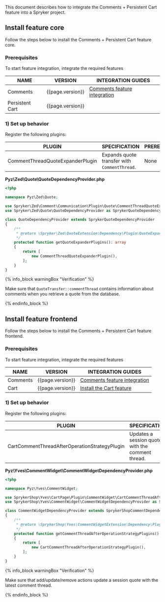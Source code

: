 


This document describes how to integrate the Comments + Persistent Cart feature into a Spryker project.

## Install feature core

Follow the steps below to install the Comments + Persistent Cart feature core.

### Prerequisites

To start feature integration, integrate the required features 

| NAME | VERSION | INTEGRATION GUIDES|
| --- | --- | --- |
| Comments | {{page.version}} | [Comments feature integration](/docs/pbc/all/cart-and-checkout/{{page.version}}/install-and-upgrade/install-features/install-the-comments-feature.html) |
| Persistent Cart | {{page.version}} |

### 1) Set up behavior

Register the following plugins:

| PLUGIN | SPECIFICATION | PREREQUISITES | NAMESPACE |
| --- | --- | --- | --- |
| CommentThreadQuoteExpanderPlugin | Expands quote transfer with `CommentThread`. | None | Spryker\Zed\Comment\Communication\Plugin\Quote |

**Pyz\Zed\Quote\QuoteDependencyProvider.php**

```php
<?php

namespace Pyz\Zed\Quote;

use Spryker\Zed\Comment\Communication\Plugin\Quote\CommentThreadQuoteExpanderPlugin;
use Spryker\Zed\Quote\QuoteDependencyProvider as SprykerQuoteDependencyProvider;

class QuoteDependencyProvider extends SprykerQuoteDependencyProvider
{
	/**
	 * @return \Spryker\Zed\QuoteExtension\Dependency\Plugin\QuoteExpanderPluginInterface[]
	 */
	protected function getQuoteExpanderPlugins(): array
	{
		return [
			new CommentThreadQuoteExpanderPlugin(),
		];
	}
}
```

{% info_block warningBox "Verification" %}

Make sure that `QuoteTransfer::commentThread` contains information about comments when you retrieve a quote from the database.

{% endinfo_block %}

## Install feature frontend

Follow the steps below to install the Comments + Persistent Cart feature frontend.

### Prerequisites

To start feature integration, integrate the required features 

| NAME | VERSION | INTEGRATION GUIDES|
| --- | --- | --- |
| Comments | {{page.version}} | [Comments feature integration](/docs/pbc/all/cart-and-checkout/{{page.version}}/install-and-upgrade/install-features/install-the-comments-feature.html) |
| Cart | {{page.version}} | [Install the Cart feature](/docs/pbc/all/cart-and-checkout/{{page.version}}/install-and-upgrade/install-features/install-the-cart-feature.html)|

### 1) Set up behavior

Register the following plugins:

| PLUGIN | SPECIFICATION | PREREQUISITES | NAMESPACE |
| --- | --- | --- | --- |
| CartCommentThreadAfterOperationStrategyPlugin | Updates a session quote with the comment thread. | None | SprykerShop\Yves\CartPage\Plugin\CommentWidget |

**Pyz\Yves\CommentWidget\CommentWidgetDependencyProvider.php**

```php
<?php

namespace Pyz\Yves\CommentWidget;

use SprykerShop\Yves\CartPage\Plugin\CommentWidget\CartCommentThreadAfterOperationStrategyPlugin;
use SprykerShop\Yves\CommentWidget\CommentWidgetDependencyProvider as SprykerShopCommentDependencyProvider;

class CommentWidgetDependencyProvider extends SprykerShopCommentDependencyProvider
{
	/**
	 * @return \SprykerShop\Yves\CommentWidgetExtension\Dependency\Plugin\CommentThreadAfterOperationStrategyPluginInterface[]
	 */
	protected function getCommentThreadAfterOperationStrategyPlugins(): array
	{
		return [
			new CartCommentThreadAfterOperationStrategyPlugin(),
		];
	}
}
```

{% info_block warningBox "Verification" %}

Make sure that add/update/remove actions update a session quote with the latest comment thread.

{% endinfo_block %}
